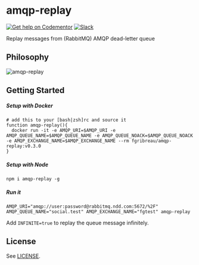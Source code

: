 # amqp-replay

[![Get help on Codementor](https://cdn.codementor.io/badges/get_help_github.svg)](https://www.codementor.io/francois-guillaume-ribreau?utm_source=github&utm_medium=button&utm_term=francois-guillaume-ribreau&utm_campaign=github) [![Slack](https://img.shields.io/badge/Slack-Join%20our%20tech%20community-17202A?logo=slack)](https://join.slack.com/t/fgribreau/shared_invite/zt-edpjwt2t-Zh39mDUMNQ0QOr9qOj~jrg)

Replay messages from (RabbitMQ) AMQP dead-letter queue


## Philosophy

![amqp-replay](https://cloud.githubusercontent.com/assets/138050/15161286/dced5818-16fd-11e6-95db-9a657000ed52.gif)

## Getting Started


##### Setup with Docker

```
# add this to your [bash|zsh]rc and source it
function amqp-replay(){
  docker run -it -e AMQP_URI=$AMQP_URI -e AMQP_QUEUE_NAME=$AMQP_QUEUE_NAME -e AMQP_QUEUE_NOACK=$AMQP_QUEUE_NOACK -e AMQP_EXCHANGE_NAME=$AMQP_EXCHANGE_NAME --rm fgribreau/amqp-replay:v0.3.0
}
```


##### Setup with Node

```
npm i amqp-replay -g
```

##### Run it

```
AMQP_URI="amqp://user:password@rabbitmq.ndd.com:5672/%2F" AMQP_QUEUE_NAME="social.test" AMQP_EXCHANGE_NAME="fgtest" amqp-replay
```

Add `INFINITE=true` to replay the queue message infinitely.

## License

See [LICENSE](/LICENSE).

